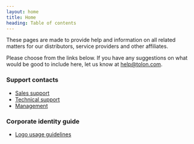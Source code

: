 ```yaml
---
layout: home
title: Home
heading: Table of contents
---
```


These pages are made to provide help and information on all related matters for
our distributors, service providers and other affiliates.

Please choose from the links below. If you have any suggestions on what would be
good to include here, let us know at [help@tolon.com](mailto:help@tolon.com).

### Support contacts

- [Sales support](contacts/sales)
- [Technical support](contacts/tech)
- [Management](contacts/management)

### Corporate identity guide

- [Logo usage guidelines](identity/logo)
